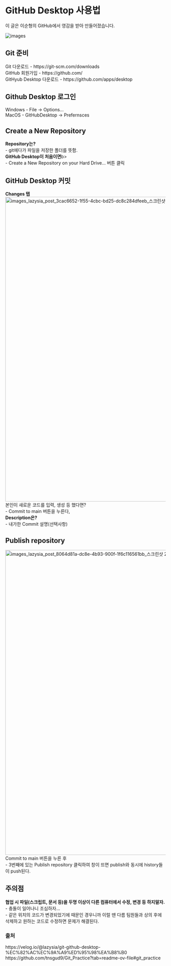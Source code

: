 # GitHub Desktop 사용법

<div>이 글은 이순형의 GitHub에서 영감을 받아 만들어졌습니다.</div>

![images](https://github.com/user-attachments/assets/35c19fe4-d1df-4f0e-a05b-50845f58dcad)

## Git 준비
<div>Git 다운로드 - https://git-scm.com/downloads</div>
<div>GitHub 회원가입 - https://github.com/</div>
<div>GitHyub Desktop 다운로드 - https://github.com/apps/desktop</div>

## Github Desktop 로그인
<div>Windows - File → Options...</div>
<div>MacOS - GitHubDesktop → Prefernsces</div>

## Create a New Repository
<div><b>Repository는?</b></div>
<div>- git에다가 파일을 저장한 폴더를 뜻함.</div>
<div><b>GitHub Desktop이 처음이면</b>b></div>
<div>- Create a New Repository on your Hard Drive... 버튼 클릭 </div>

## GitHub Desktop 커밋
<div><b>Changes 탭</b></div>
<img width="954" alt="images_lazysia_post_3cac6652-1f55-4cbc-bd25-dc8c284dfeeb_스크린샷 2021-12-19 오후 4 17 52" src="https://github.com/user-attachments/assets/8378ca02-a21a-44bf-9d08-9d01f2f9e438">
<div>본인이 새로운 코드를 입력, 생성 등 했다면?</div>
<div>- Commit to main 버튼을 누른다,</div>
<div><b>Description은?</b></div>
<div>- 내가한 Commit 설명(선택사항)</div>

## Publish repository
<img width="955" alt="images_lazysia_post_8064d81a-dc8e-4b93-900f-1f6c116561bb_스크린샷 2021-12-19 오전 12 00 27" src="https://github.com/user-attachments/assets/a0f17b9b-3be6-456d-9a0a-b78dd1539bc5">
<div>Commit to main 버튼을 누른 후</div>
<div>- 3번째에 있는 Publish repository 클릭하여 창이 뜨면 publish와 동시에 history들이 push된다.</div>

## 주의점
<div><b>협업 시 파일(스크립트, 문서 등)을 두명 이상이 다른 컴퓨터에서 수정, 변경 등 하지말자.</b></div>
<div>- 충돌이 일어나니 조심하자...</div>
<div>- 같은 위치의 코드가 변경되었기에 때문인 경우니까 이럴 땐 다름 팀원들과 상의 후에 삭제하고 원하는 코드로 수정하면 문제가 해결된다.</div>

### 출처
<div>https://velog.io/@lazysia/git-github-desktop-%EC%82%AC%EC%9A%A9%ED%95%98%EA%B8%B0</div>
<div>https://github.com/tnsgud9/Git_Practice?tab=readme-ov-file#git_practice</div>
